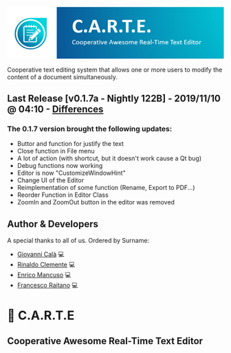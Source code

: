 <div align="center">
	<img src="media/OfficialLogo.png">
	<br>
</div>

Cooperative text editing system that allows one or more users to modify the content of a document simultaneously.

## Last Release [v0.1.7a - Nightly 122B] - 2019/11/10 @ 04:10 - [Differences]
### The 0.1.7 version brought the following updates:
- Buttor and function for justify the text
- Close function in File menu
- A lot of action (with shortcut, but it doesn't work cause a Qt bug)
- Debug functions now working
- Editor is now "CustomizeWindowHint"
- Change UI of the Editor
- Reimplementation of some function (Rename, Export to PDF...)
- Reorder Function in Editor Class
- ZoomIn and ZoomOut button in the editor was removed

## Author & Developers
A special thanks to all of us. Ordered by Surname:
 - [Giovanni Calà] :computer:
 - [Rinaldo Clemente] :computer:
 - [Enrico Mancuso] :computer:
 - [Francesco Raitano] :computer:

# :memo: C.A.R.T.E 
## Cooperative Awesome Real-Time Text Editor

[v0.1.7a - Canary 122B]: https://github.com/giovannic96/Real-time-collaborative-text-editor/commit/91cb32242b9bdde15e4e5d6a4409bb563978ce20
[Giovanni Calà]: https://github.com/giovannic96/
[Rinaldo Clemente]: https://github.com/rinaldoclemente
[Enrico Mancuso]: https://github.com/HidroSaphire
[Francesco Raitano]: https://github.com/fr2sinc
[Differences]: https://github.com/giovannic96/Real-time-collaborative-text-editor/commit/c8f7252da42066fbc491136e267b8e89eacfda54
